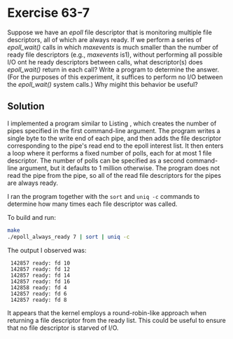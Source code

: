 # Exercise 63-7

Suppose we have an *epoll* file descriptor that is monitoring multiple file descriptors,
all of which are always ready. If we perform a series of *epoll_wait()* calls in which
*maxevents* is much smaller than the number of ready file descriptors (e.g., *maxevents*
is1), without performing all possible I/O ont he ready descriptors between calls, what
descriptor(s) does *epoll_wait()* return in each call? Write a program to determine
the answer. (For the purposes of this experiment, it suffices to perform no I/O between
the *epoll_wait()* system calls.) Why migiht this behavior be useful?

## Solution

I implemented a program similar to Listing , which creates the number of pipes specified
in the first command-line argument. The program writes a single byte to the write end
of each pipe, and then adds the file descriptor corresponding to the pipe's read end
to the epoll interest list. It then enters a loop where it performs a fixed number of
polls, each for at most 1 file descriptor. The number of polls can be specified as a
second command-line argument, but it defaults to 1 million otherwise. The program does
not read the pipe from the pipe, so all of the read file descriptors for the pipes
are always ready.

I ran the program together with the `sort` and `uniq -c` commands to determine how many
times each file descriptor was called.

To build and run:

```bash
make
./epoll_always_ready 7 | sort | uniq -c
```

The output I observed was:

```
 142857 ready: fd 10
 142857 ready: fd 12
 142857 ready: fd 14
 142857 ready: fd 16
 142858 ready: fd 4
 142857 ready: fd 6
 142857 ready: fd 8
```

It appears that the kernel employs a round-robin-like approach when returning a file descriptor
from the ready list. This could be useful to ensure that no file descriptor is starved
of I/O.
